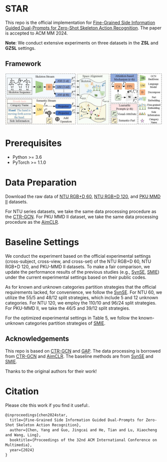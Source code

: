 # STAR
This repo is the official implementation for [Fine-Grained Side Information Guided Dual-Prompts for Zero-Shot Skeleton Action Recognition](https://arxiv.org/abs/2404.07487). The paper is accepted to ACM MM 2024.

**Note**: We conduct extensive experiments on three datasets in the **ZSL** and **GZSL** settings. 

## Framework
![image](src/framework.jpg)

# Prerequisites

- Python >= 3.6
- PyTorch >= 1.1.0

# Data Preparation

Download the raw data of [NTU RGB+D 60](https://rose1.ntu.edu.sg/dataset/actionRecognition), [NTU RGB+D 120](https://rose1.ntu.edu.sg/dataset/actionRecognition), and [PKU MMD II](https://www.icst.pku.edu.cn/struct/Projects/PKUMMD.html) datasets.

For NTU series datasets, we take the same data processing procedure as the [CTR-GCN](https://github.com/Uason-Chen/CTR-GCN). For PKU MMD II dataset, we take the same data processing procedure as the [AimCLR](https://github.com/Levigty/AimCLR).


# Baseline Settings
We conduct the experiment based on the official experimental settings (cross-subject, cross-view, and cross-set) of the NTU RGB+D 60, NTU RGB+D 120, and PKU-MMD II datasets. To make a fair comparison, we update the performance results of the previous studies (e.g., [SynSE](https://github.com/skelemoa/synse-zsl), [SMIE](https://github.com/YujieOuO/SMIE)) under the current experimental settings based on their public codes.

As for known and unknown categories partition strategies that the official requirements lacked, for convenience, we follow the [SynSE](https://github.com/skelemoa/synse-zsl). For NTU 60, we utilize the 55/5 and 48/12 split strategies, which include 5 and 12 unknown categories. For NTU 120, we employ the 110/10 and 96/24 split strategies. For PKU-MMD II, we take the 46/5 and 39/12 split strategies. 

For the optimized experimental settings in Table 5, we follow the known-unknown categories partition strategies of [SMIE](https://github.com/YujieOuO/SMIE).



## Acknowledgements

This repo is based on [CTR-GCN](https://github.com/Uason-Chen/CTR-GCN) and [GAP](https://github.com/MartinXM/GAP). The data processing is borrowed from [CTR-GCN](https://github.com/Uason-Chen/CTR-GCN) and [AimCLR](https://github.com/Levigty/AimCLR). The baseline methods are from [SynSE](https://github.com/skelemoa/synse-zsl) and [SMIE](https://github.com/YujieOuO/SMIE).

Thanks to the original authors for their work!

# Citation

Please cite this work if you find it useful:.
```
@inproceedings{chen2024star,
  title={Fine-Grained Side Information Guided Dual-Prompts for Zero-Shot Skeleton Action Recognition},
  author={Chen, Yang and Guo, Jingcai and He, Tian and Lu, Xiaocheng and Wang, Ling},
  booktitle={Proceedings of the 32nd ACM International Conference on Multimedia},
  year={2024}
}
```
